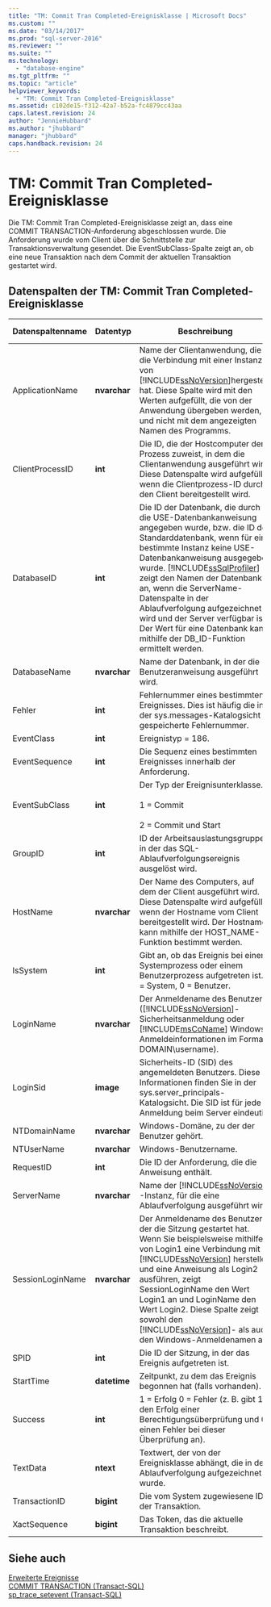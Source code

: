 ```yaml
---
title: "TM: Commit Tran Completed-Ereignisklasse | Microsoft Docs"
ms.custom: ""
ms.date: "03/14/2017"
ms.prod: "sql-server-2016"
ms.reviewer: ""
ms.suite: ""
ms.technology: 
  - "database-engine"
ms.tgt_pltfrm: ""
ms.topic: "article"
helpviewer_keywords: 
  - "TM: Commit Tran Completed-Ereignisklasse"
ms.assetid: c102de15-f312-42a7-b52a-fc4879cc43aa
caps.latest.revision: 24
author: "JennieHubbard"
ms.author: "jhubbard"
manager: "jhubbard"
caps.handback.revision: 24
---
```

# TM: Commit Tran Completed-Ereignisklasse
  Die TM: Commit Tran Completed-Ereignisklasse zeigt an, dass eine COMMIT TRANSACTION-Anforderung abgeschlossen wurde. Die Anforderung wurde vom Client über die Schnittstelle zur Transaktionsverwaltung gesendet. Die EventSubClass-Spalte zeigt an, ob eine neue Transaktion nach dem Commit der aktuellen Transaktion gestartet wird.  
  
## Datenspalten der TM: Commit Tran Completed-Ereignisklasse  
  
|Datenspaltenname|Datentyp|Beschreibung|Column ID|ja|  
|----------------------|---------------|-----------------|---------------|---------|  
|ApplicationName|**nvarchar**|Name der Clientanwendung, die die Verbindung mit einer Instanz von [!INCLUDE[ssNoVersion](../../includes/ssnoversion-md.md)]hergestellt hat. Diese Spalte wird mit den Werten aufgefüllt, die von der Anwendung übergeben werden, und nicht mit dem angezeigten Namen des Programms.|10|ja|  
|ClientProcessID|**int**|Die ID, die der Hostcomputer dem Prozess zuweist, in dem die Clientanwendung ausgeführt wird. Diese Datenspalte wird aufgefüllt, wenn die Clientprozess-ID durch den Client bereitgestellt wird.|9|ja|  
|DatabaseID|**int**|Die ID der Datenbank, die durch die USE-Datenbankanweisung angegeben wurde, bzw. die ID der Standarddatenbank, wenn für eine bestimmte Instanz keine USE-Datenbankanweisung ausgegeben wurde. [!INCLUDE[ssSqlProfiler](../../includes/sssqlprofiler-md.md)] zeigt den Namen der Datenbank an, wenn die ServerName-Datenspalte in der Ablaufverfolgung aufgezeichnet wird und der Server verfügbar ist. Der Wert für eine Datenbank kann mithilfe der DB_ID-Funktion ermittelt werden.|3|Ja|  
|DatabaseName|**nvarchar**|Name der Datenbank, in der die Benutzeranweisung ausgeführt wird.|35|ja|  
|Fehler|**int**|Fehlernummer eines bestimmten Ereignisses. Dies ist häufig die in der sys.messages-Katalogsicht gespeicherte Fehlernummer.|31|ja|  
|EventClass|**int**|Ereignistyp = 186.|27|Nein|  
|EventSequence|**int**|Die Sequenz eines bestimmten Ereignisses innerhalb der Anforderung.|51|Nein|  
|EventSubClass|**int**|Der Typ der Ereignisunterklasse.<br /><br /> 1 = Commit<br /><br /> 2 = Commit und Start|21|ja|  
|GroupID|**int**|ID der Arbeitsauslastungsgruppe, in der das SQL-Ablaufverfolgungsereignis ausgelöst wird.|66|ja|  
|HostName|**nvarchar**|Der Name des Computers, auf dem der Client ausgeführt wird. Diese Datenspalte wird aufgefüllt, wenn der Hostname vom Client bereitgestellt wird. Der Hostname kann mithilfe der HOST_NAME-Funktion bestimmt werden.|8|Ja|  
|IsSystem|**int**|Gibt an, ob das Ereignis bei einem Systemprozess oder einem Benutzerprozess aufgetreten ist. 1 = System, 0 = Benutzer.|60|Ja|  
|LoginName|**nvarchar**|Der Anmeldename des Benutzers ([!INCLUDE[ssNoVersion](../../includes/ssnoversion-md.md)]-Sicherheitsanmeldung oder [!INCLUDE[msCoName](../../includes/msconame-md.md)] Windows-Anmeldeinformationen im Format DOMAIN\username).|11|Ja|  
|LoginSid|**image**|Sicherheits-ID (SID) des angemeldeten Benutzers. Diese Informationen finden Sie in der sys.server_principals-Katalogsicht. Die SID ist für jede Anmeldung beim Server eindeutig.|41|Ja|  
|NTDomainName|**nvarchar**|Windows-Domäne, zu der der Benutzer gehört.|7|ja|  
|NTUserName|**nvarchar**|Windows-Benutzername.|6|Ja|  
|RequestID|**int**|Die ID der Anforderung, die die Anweisung enthält.|49|Ja|  
|ServerName|**nvarchar**|Name der [!INCLUDE[ssNoVersion](../../includes/ssnoversion-md.md)] -Instanz, für die eine Ablaufverfolgung ausgeführt wird.|26|Nein|  
|SessionLoginName|**nvarchar**|Der Anmeldename des Benutzers, der die Sitzung gestartet hat. Wenn Sie beispielsweise mithilfe von Login1 eine Verbindung mit [!INCLUDE[ssNoVersion](../../includes/ssnoversion-md.md)] herstellen und eine Anweisung als Login2 ausführen, zeigt SessionLoginName den Wert Login1 an und LoginName den Wert Login2. Diese Spalte zeigt sowohl den [!INCLUDE[ssNoVersion](../../includes/ssnoversion-md.md)]- als auch den Windows-Anmeldenamen an.|64|Ja|  
|SPID|**int**|Die ID der Sitzung, in der das Ereignis aufgetreten ist.|12|ja|  
|StartTime|**datetime**|Zeitpunkt, zu dem das Ereignis begonnen hat (falls vorhanden).|14|Ja|  
|Success|**int**|1 = Erfolg 0 = Fehler (z. B. gibt 1 den Erfolg einer Berechtigungsüberprüfung und 0 einen Fehler bei dieser Überprüfung an).|23|Ja|  
|TextData|**ntext**|Textwert, der von der Ereignisklasse abhängt, die in der Ablaufverfolgung aufgezeichnet wurde.|1|Ja|  
|TransactionID|**bigint**|Die vom System zugewiesene ID der Transaktion.|4|Ja|  
|XactSequence|**bigint**|Das Token, das die aktuelle Transaktion beschreibt.|50|ja|  
  
## Siehe auch  
 [Erweiterte Ereignisse](../../relational-databases/extended-events/extended-events.md)   
 [COMMIT TRANSACTION &#40;Transact-SQL&#41;](../../t-sql/language-elements/commit-transaction-transact-sql.md)   
 [sp_trace_setevent &#40;Transact-SQL&#41;](../../relational-databases/system-stored-procedures/sp-trace-setevent-transact-sql.md)  
  
  